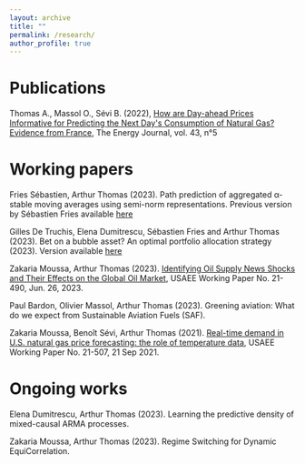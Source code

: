 ```yaml
---
layout: archive
title: ""
permalink: /research/
author_profile: true
---
```


Publications
=====

Thomas A., Massol O., Sévi B. (2022), [How are Day-ahead Prices Informative for Predicting the Next Day's Consumption of Natural Gas? Evidence from France](https://www.iaee.org/energyjournal/article/3875), The Energy Journal, vol. 43, n°5


Working papers
=====


Fries Sébastien, Arthur Thomas (2023). Path prediction of aggregated α-stable moving averages using semi-norm representations. Previous version by Sébastien Fries available [here](https://arxiv.org/abs/1809.03631) 

Gilles De Truchis, Elena Dumitrescu, Sébastien Fries and Arthur Thomas (2023). Bet on a bubble asset? An optimal portfolio allocation strategy (2023). Version available <a href="/files/Bubble_optim.pdf" download="here">
  here
</a>

Zakaria Moussa, Arthur Thomas (2023). [Identifying Oil Supply News Shocks and Their Effects on the Global Oil Market](https://papers.ssrn.com/sol3/papers.cfm?abstract_id=3812529#), USAEE Working Paper No. 21-490, Jun. 26, 2023.

Paul Bardon, Olivier Massol, Arthur Thomas (2023). Greening aviation: What do we expect from Sustainable Aviation Fuels (SAF). 

Zakaria Moussa, Benoît Sévi, Arthur Thomas (2021). [Real-time demand in U.S. natural gas price forecasting: the role of temperature data](https://papers.ssrn.com/sol3/papers.cfm?abstract_id=3880809), USAEE Working Paper No. 21-507, 21 Sep 2021.



Ongoing works
=====

Elena Dumitrescu, Arthur Thomas (2023). Learning the predictive density of mixed-causal ARMA processes. 

Zakaria Moussa, Arthur Thomas (2023). Regime Switching for Dynamic EquiCorrelation. 


